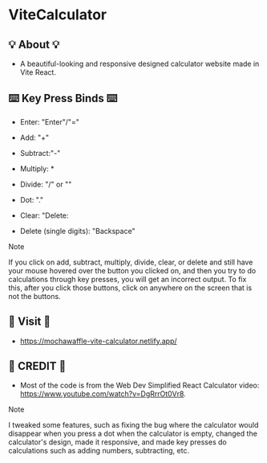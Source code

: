 # ViteCalculator

## 💡 About 💡
- A beautiful-looking and responsive designed calculator website made in Vite React.

## ⌨️ Key Press Binds ⌨️

- Enter: "Enter"/"="

- Add: "+"

- Subtract:"-"

- Multiply: *

- Divide: "/" or "\"

- Dot: "."

- Clear: "Delete:

- Delete (single digits): "Backspace"

> [!NOTE]
> If you click on add, subtract, multiply, divide, clear, or delete and still have your mouse hovered over the button you clicked on, and then you try to do calculations through key presses, you will get an incorrect output. To fix this, after you click those buttons, click on anywhere on the screen that is not the buttons.

## 🔗 Visit 🔗
- https://mochawaffle-vite-calculator.netlify.app/

## 📰 CREDIT 📰
- Most of the code is from the Web Dev Simplified React Calculator video: https://www.youtube.com/watch?v=DgRrrOt0Vr8.
> [!NOTE] 
> I tweaked some features, such as fixing the bug where the calculator would disappear when you press a dot when the calculator is empty, changed the calculator's design, made it responsive, and made key presses do calculations such as adding numbers, subtracting, etc. 
